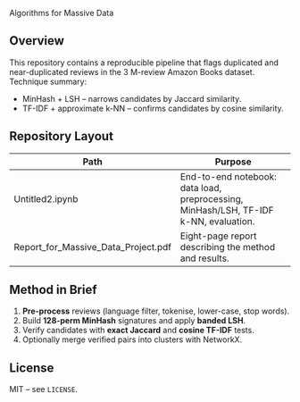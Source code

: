 Algorithms for Massive Data 

## Overview
This repository contains a reproducible pipeline that flags duplicated and near-duplicated reviews in the 3 M-review Amazon Books dataset.  
Technique summary:

* MinHash + LSH – narrows candidates by Jaccard similarity.  
* TF-IDF + approximate k-NN – confirms candidates by cosine similarity.

## Repository Layout
| Path | Purpose |
|------|---------|
| Untitled2.ipynb | End-to-end notebook: data load, preprocessing, MinHash/LSH, TF-IDF k-NN, evaluation. |
| Report_for_Massive_Data_Project.pdf | Eight-page report describing the method and results. |

## Method in Brief

1. **Pre-process** reviews (language filter, tokenise, lower-case, stop words).
2. Build **128-perm MinHash** signatures and apply **banded LSH**.
3. Verify candidates with **exact Jaccard** and **cosine TF-IDF** tests.
4. Optionally merge verified pairs into clusters with NetworkX.

## License

MIT – see `LICENSE`.
